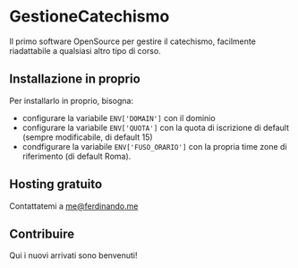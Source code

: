 # GestioneCatechismo
Il primo software OpenSource per gestire il catechismo, facilmente riadattabile a qualsiasi altro tipo di corso.

## Installazione in proprio
Per installarlo in proprio, bisogna:
* configurare la variabile `ENV['DOMAIN']` con il dominio
* configurare la variabile `ENV['QUOTA']` con la quota di iscrizione di default (sempre modificabile, di default 15)
* condfigurare la variabile `ENV['FUSO_ORARIO']` con la propria time zone di riferimento (di default Roma).
## Hosting gratuito
Contattatemi a me@ferdinando.me
## Contribuire
Qui i nuovi arrivati sono benvenuti!